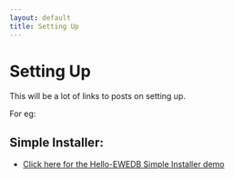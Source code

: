 ```yaml
---
layout: default
title: Setting Up
---
```


# Setting Up

This will be a lot of links to posts on setting up.

For eg:

## Simple Installer:
* [Click here for the Hello-EWEDB Simple Installer demo](http://swish-climate-impact-assessment.github.io/2013/05/hello-ewedb/)
